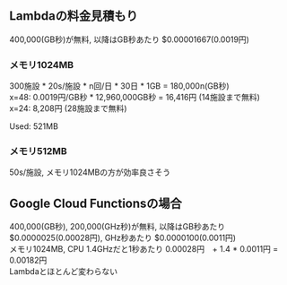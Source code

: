 ## Lambdaの料金見積もり
400,000(GB秒)が無料, 以降はGB秒あたり $0.00001667(0.0019円)

### メモリ1024MB
300施設 * 20s/施設 * n回/日 * 30日 * 1GB = 180,000n(GB秒)  
x=48: 0.0019円/GB秒 * 12,960,000GB秒 = 16,416円 (14施設まで無料)  
x=24: 8,208円 (28施設まで無料)  

Used: 521MB

### メモリ512MB
50s/施設, メモリ1024MBの方が効率良さそう

## Google Cloud Functionsの場合
400,000(GB秒), 200,000(GHz秒)が無料, 以降はGB秒あたり $0.0000025(0.00028円), GHz秒あたり $0.0000100(0.0011円)  
メモリ1024MB, CPU 1.4GHzだと1秒あたり 0.00028円　+ 1.4 * 0.0011円 = 0.00182円  
Lambdaとほとんど変わらない
